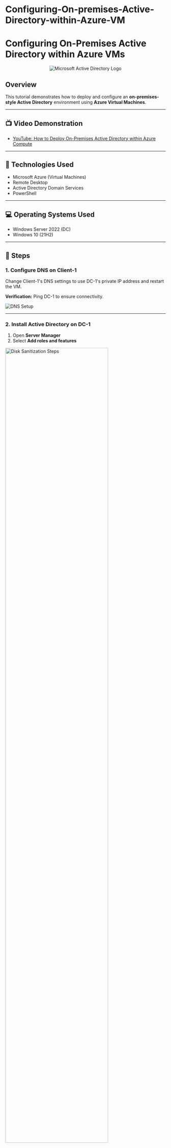 # Configuring-On-premises-Active-Directory-within-Azure-VM
# Configuring On-Premises Active Directory within Azure VMs

<p align="center">
  <img src="https://i.imgur.com/pU5A58S.png" alt="Microsoft Active Directory Logo"/>
</p>

## Overview

This tutorial demonstrates how to deploy and configure an **on-premises-style Active Directory** environment using **Azure Virtual Machines**.

---

## 📺 Video Demonstration

- [YouTube: How to Deploy On-Premises Active Directory within Azure Compute](https://www.youtube.com)

---

## 🧰 Technologies Used

- Microsoft Azure (Virtual Machines)
- Remote Desktop
- Active Directory Domain Services
- PowerShell

---

## 💻 Operating Systems Used

- Windows Server 2022 (DC)
- Windows 10 (21H2)

---

## 🔧 Steps

### 1. Configure DNS on Client-1

Change Client-1's DNS settings to use DC-1's private IP address and restart the VM.

**Verification:** Ping DC-1 to ensure connectivity.

![DNS Setup](https://i.imgur.com/A2kRBvU.png)

---

### 2. Install Active Directory on DC-1

1. Open **Server Manager**
2. Select **Add roles and features**


<img src="https://i.imgur.com/DJmEXEB.png" height="80%" width="80%" alt="Disk Sanitization Steps"/>

3. Choose **Role-based or feature-based installation**

![Role-Based Installation](https://i.imgur.com/ZVZtscY.png)

4. Select the local server (DC-1)

![Select Server](https://i.imgur.com/2REXkce.png)

5. Choose **Active Directory Domain Services**

![Add AD DS](https://i.imgur.com/JR07V9d.png)

6. Add features as prompted

![Add Features](https://i.imgur.com/Fl19UPW.png)

7. Continue and install

![Install Roles](https://i.imgur.com/tTh69vE.png)

---

### 3. Promote Server to Domain Controller

Click the flag icon → **Promote this server to a domain controller**

![Promote to DC](https://i.imgur.com/oKmAzf6.png)

- Choose **Add a new forest**
- Set root domain name (e.g., `mydomain.com`)

![Domain Configuration](https://i.imgur.com/Gpi0qXD.png)

- Set DSRM password

![Directory Services Restore Mode](https://i.imgur.com/w2WwTPO.png)

- Complete installation and restart

---

### 4. Log In to Domain

Log in using the domain:

---

### 5. Active Directory Configuration

- Open **Active Directory Users and Computers (ADUC)**

![ADUC](https://i.imgur.com/f0wzFT9.png)

- Create two OUs:
  - `_EMPLOYEES`
  - `_ADMINS`

![Create OUs](https://i.imgur.com/vRJQ96Z.png)

- Create user `jane_admin` and add to **Domain Admins**

![Jane Admin](https://i.imgur.com/IKNaIFM.png)

- Log out and log back in as:

---

### 6. Join Client-1 to Domain

- Log in to **Client-1** as local admin
- Join domain `mydomain.com`
- Log in with domain credentials

---

### 7. Move Client-1 to an OU

- In ADUC, create a new OU: `_CLIENTS`
- Move Client-1 into `_CLIENTS`

![Client OU](https://i.imgur.com/gFDTsM4.png)

---

### 8. Enable RDP for Domain Users

- On Client-1, go to **System Properties** → **Remote**
- Allow **Domain Users** access to RDP

---

### 9. Create Bulk Users via PowerShell

- Log in to DC-1
- Open **PowerShell ISE as Administrator**
- Run script to generate test users

![PowerShell Script](https://i.imgur.com/fPbrh6w.png)

- Verify new users are created in `_EMPLOYEES`

---

### 10. Log In with a Test User

- Log in to Client-1 with a test account
- Verify domain login with `whoami`

---

## ✅ Summary

You now have an on-premises style Active Directory set up in Azure. You configured DNS, installed and promoted AD, joined a client machine, and tested login with bulk users.

---
© 2025 | Tutorial by YC
